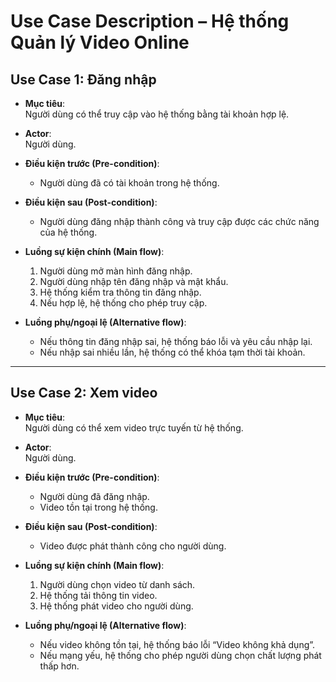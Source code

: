 # Use Case Description – Hệ thống Quản lý Video Online

## Use Case 1: Đăng nhập

- **Mục tiêu**:  
  Người dùng có thể truy cập vào hệ thống bằng tài khoản hợp lệ.

- **Actor**:  
  Người dùng.

- **Điều kiện trước (Pre-condition)**:  
  - Người dùng đã có tài khoản trong hệ thống.  

- **Điều kiện sau (Post-condition)**:  
  - Người dùng đăng nhập thành công và truy cập được các chức năng của hệ thống.  

- **Luồng sự kiện chính (Main flow)**:  
  1. Người dùng mở màn hình đăng nhập.  
  2. Người dùng nhập tên đăng nhập và mật khẩu.  
  3. Hệ thống kiểm tra thông tin đăng nhập.  
  4. Nếu hợp lệ, hệ thống cho phép truy cập.  

- **Luồng phụ/ngoại lệ (Alternative flow)**:  
  - Nếu thông tin đăng nhập sai, hệ thống báo lỗi và yêu cầu nhập lại.  
  - Nếu nhập sai nhiều lần, hệ thống có thể khóa tạm thời tài khoản.  

---

## Use Case 2: Xem video

- **Mục tiêu**:  
  Người dùng có thể xem video trực tuyến từ hệ thống.

- **Actor**:  
  Người dùng.

- **Điều kiện trước (Pre-condition)**:  
  - Người dùng đã đăng nhập.  
  - Video tồn tại trong hệ thống.  

- **Điều kiện sau (Post-condition)**:  
  - Video được phát thành công cho người dùng.  

- **Luồng sự kiện chính (Main flow)**:  
  1. Người dùng chọn video từ danh sách.  
  2. Hệ thống tải thông tin video.  
  3. Hệ thống phát video cho người dùng.  

- **Luồng phụ/ngoại lệ (Alternative flow)**:  
  - Nếu video không tồn tại, hệ thống báo lỗi “Video không khả dụng”.  
  - Nếu mạng yếu, hệ thống cho phép người dùng chọn chất lượng phát thấp hơn.  
